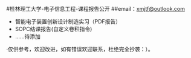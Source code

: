 #桂林理工大学-电子信息工程-课程报告公开
##email：xmjtf@outlook.com

- 智能电子装置创新设计制造实习（PDF报告）
- SOPC结课报告(自定义卷积指令)
- ……待添加

·仅供参考，欢迎改进，如有错误欢迎联系，杜绝完全抄袭：）。
